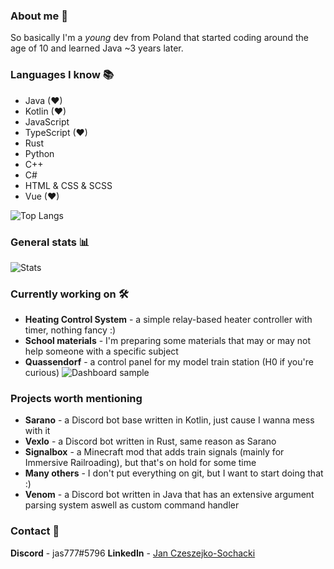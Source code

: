 ### About me 👀
So basically I'm a _young_ dev from Poland that started coding around the age of 10 and learned Java ~3 years later.

### Languages I know 📚
- Java (❤)
- Kotlin (❤)
- JavaScript
- TypeScript (❤)
- Rust
- Python
- C++
- C#
- HTML & CSS & SCSS
- Vue (❤)

![Top Langs](https://github-readme-stats.vercel.app/api/top-langs/?username=jas777&layout=compact&theme=radical&langs_count=10)

### General stats 📊

![Stats](https://github-readme-stats.vercel.app/api?username=jas777&count_private=true&show_icons=true&theme=radical)

### Currently working on 🛠
- **Heating Control System** - a simple relay-based heater controller with timer, nothing fancy :)
- **School materials** - I'm preparing some materials that may or may not help someone with a specific subject
- **Quassendorf** - a control panel for my model train station (H0 if you're curious)
![Dashboard sample](https://cdn.discordapp.com/attachments/258502145383464960/801511692613713920/unknown.png)

### Projects worth mentioning
- **Sarano** - a Discord bot base written in Kotlin, just cause I wanna mess with it
- **Vexlo** - a Discord bot written in Rust, same reason as Sarano
- **Signalbox** - a Minecraft mod that adds train signals (mainly for Immersive Railroading), but that's on hold for some time
- **Many others** - I don't put everything on git, but I want to start doing that :)
- **Venom** - a Discord bot written in Java that has an extensive argument parsing system aswell as custom command handler

### Contact 💌

**Discord** - jas777#5796
**LinkedIn** - [Jan Czeszejko-Sochacki](https://www.linkedin.com/in/jan-czeszejko-sochacki-a38369216/)
